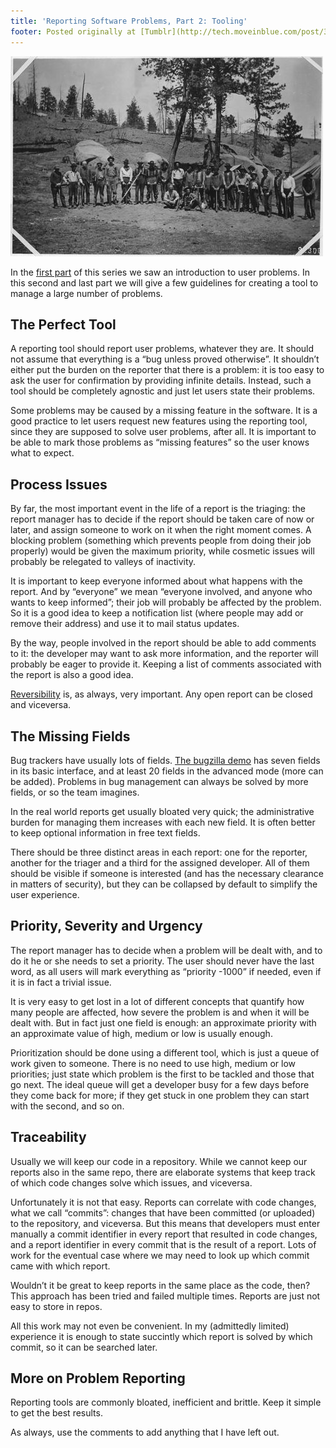 ```yaml
---
title: 'Reporting Software Problems, Part 2: Tooling'
footer: Posted originally at [Tumblr](http://tech.moveinblue.com/post/38260002843/reporting-problems-part-2-tooling) on 2012-12-18.
---
```


![Photo credit: [National Archives and Records Administration](https://commons.wikimedia.org/wiki/File:%22Planting_and_seed_sowing_tools_used_on_the_Pike_National_Forest.%22_-_NARA_-_293480.jpg).](pics/reporting-problems-part-2.jpg "Planting and seed sowing tools used on the Pike National Forest")

In the [first part](reporting-problems-part-1) of this series we saw an introduction to user problems. In this second and last part we will give a few guidelines for creating a tool to manage a large number of problems.

## The Perfect Tool

A reporting tool should report user problems, whatever they are. It should not assume that everything is a “bug unless proved otherwise”. It shouldn’t either put the burden on the reporter that there is a problem: it is too easy to ask the user for confirmation by providing infinite details. Instead, such a tool should be completely agnostic and just let users state their problems.

Some problems may be caused by a missing feature in the software. It is a good practice to let users request new features using the reporting tool, since they are supposed to solve user problems, after all. It is important to be able to mark those problems as “missing features” so the user knows what to expect.

## Process Issues

By far, the most important event in the life of a report is the triaging: the report manager has to decide if the report should be taken care of now or later, and assign someone to work on it when the right moment comes. A blocking problem (something which prevents people from doing their job properly) would be given the maximum priority, while cosmetic issues will probably be relegated to valleys of inactivity.

It is important to keep everyone informed about what happens with the report. And by “everyone” we mean “everyone involved, and anyone who wants to keep informed”; their job will probably be affected by the problem. So it is a good idea to keep a notification list (where people may add or remove their address) and use it to mail status updates.

By the way, people involved in the report should be able to add comments to it: the developer may want to ask more information, and the reporter will probably be eager to provide it. Keeping a list of comments associated with the report is also a good idea.

[Reversibility](reversible-engineering-part-3) is, as always, very important. Any open report can be closed and viceversa.

## The Missing Fields

Bug trackers have usually lots of fields. [The bugzilla demo](https://landfill.bugzilla.org/bugzilla-tip/) has seven fields in its basic interface, and at least 20 fields in the advanced mode (more can be added). Problems in bug management can always be solved by more fields, or so the team imagines.

In the real world reports get usually bloated very quick; the administrative burden for managing them increases with each new field. It is often better to keep optional information in free text fields.

There should be three distinct areas in each report: one for the reporter, another for the triager and a third for the assigned developer. All of them should be visible if someone is interested (and has the necessary clearance in matters of security), but they can be collapsed by default to simplify the user experience.

## Priority, Severity and Urgency

The report manager has to decide when a problem will be dealt with, and to do it he or she needs to set a priority. The user should never have the last word, as all users will mark everything as “priority -1000” if needed, even if it is in fact a trivial issue.

It is very easy to get lost in a lot of different concepts that quantify how many people are affected, how severe the problem is and when it will be dealt with. But in fact just one field is enough: an approximate priority with an approximate value of high, medium or low is usually enough.

Prioritization should be done using a different tool, which is just a queue of work given to someone. There is no need to use high, medium or low priorities; just state which problem is the first to be tackled and those that go next. The ideal queue will get a developer busy for a few days before they come back for more; if they get stuck in one problem they can start with the second, and so on.

## Traceability

Usually we will keep our code in a repository. While we cannot keep our reports also in the same repo, there are elaborate systems that keep track of which code changes solve which issues, and viceversa.

Unfortunately it is not that easy. Reports can correlate with code changes, what we call “commits”: changes that have been committed (or uploaded) to the repository, and viceversa. But this means that developers must enter manually a commit identifier in every report that resulted in code changes, and a report identifier in every commit that is the result of a report. Lots of work for the eventual case where we may need to look up which commit came with which report.

Wouldn’t it be great to keep reports in the same place as the code, then? This approach has been tried and failed multiple times. Reports are just not easy to store in repos.

All this work may not even be convenient. In my (admittedly limited) experience it is enough to state succintly which report is solved by which commit, so it can be searched later.

## More on Problem Reporting

Reporting tools are commonly bloated, inefficient and brittle. Keep it simple to get the best results.

As always, use the comments to add anything that I have left out.

